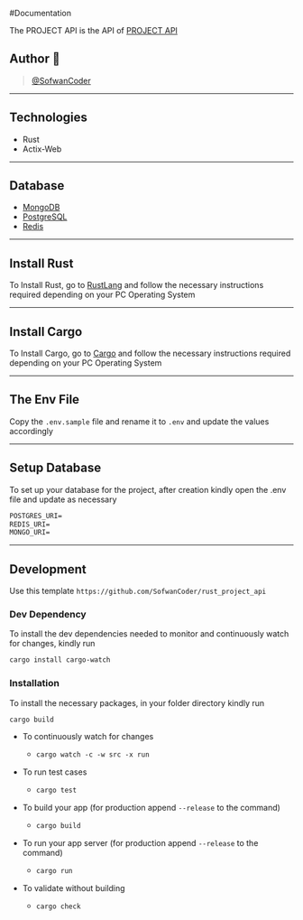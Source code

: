 #Documentation

The PROJECT API is the API of [PROJECT API](https://example.com)

## Author 🚀
> [@SofwanCoder](https://github.com/sofwancoder)

---

## Technologies

- Rust
- Actix-Web
---

## Database

- [MongoDB](https://www.mongodb.com/)
- [PostgreSQL](https://www.postgresql.org/)
- [Redis](https://redis.io/)

---

## Install Rust

To Install Rust, go to [RustLang](https://www.rust-lang.org/) and follow the necessary instructions required depending on
your PC Operating System

---

## Install Cargo

To Install Cargo, go to [Cargo](https://doc.rust-lang.org/cargo/getting-started/installation.html) and follow the necessary instructions required depending on
your PC Operating System

---
## The Env File

Copy the `.env.sample` file and rename it to `.env` and update the values accordingly

---
## Setup Database
To set up your database for the project, after creation kindly open the .env file and update as necessary

```markdown
POSTGRES_URI=
REDIS_URI=
MONGO_URI=
```
---
## Development

Use this template `https://github.com/SofwanCoder/rust_project_api`

### Dev Dependency

To install the dev dependencies needed to monitor and continuously watch for changes, kindly run

```markdown
cargo install cargo-watch
```

### Installation

To install the necessary packages, in your folder directory kindly run

```markdown
cargo build
```

- To continuously watch for changes

  - ```markdown
    cargo watch -c -w src -x run
    ```
- To run test cases
  - ```markdown
    cargo test
    ```

- To build your app (for production append `--release` to the command)

  - ```markdown
    cargo build
    ```

- To run your app server (for production append `--release` to the command)

  - ```markdown
    cargo run
    ```

- To validate without building
  - ```markdown
    cargo check
    ```


